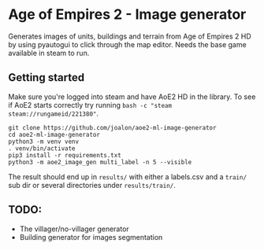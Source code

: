 # Age of Empires 2 - Image generator
Generates images of units, buildings and terrain from Age of Empires 2 HD by using pyautogui to click through the map editor. Needs the base game available in steam to run.


## Getting started
Make sure you're logged into steam and have AoE2 HD in the library. To see if AoE2 starts correctly try running `bash -c "steam steam://rungameid/221380"`.

```fish
git clone https://github.com/joalon/aoe2-ml-image-generator
cd aoe2-ml-image-generator
python3 -m venv venv
. venv/bin/activate
pip3 install -r requirements.txt
python3 -m aoe2_image_gen multi_label -n 5 --visible
```

The result should end up in `results/` with either a labels.csv and a `train/` sub dir or several directories under `results/train/`.

## TODO:
* The villager/no-villager generator
* Building generator for images segmentation
